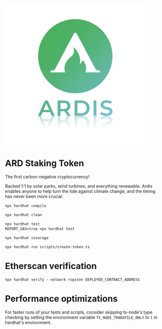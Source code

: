 # [![ard](/assets/ARD.png)](https://github.com/Ardis-Fintech/ARD-contracts)

# ARD Staking Token
The first carbon-negative cryptocurrency!

Backed 1:1 by solar parks, wind turbines, and everything renewable. Ardis enables anyone to help turn the tide against climate change, and the timing has never been more crucial.

```compile the contracts
npx hardhat compile
```

```clean
npx hardhat clean
```

```test
npx hardhat test
REPORT_GAS=true npx hardhat test
```

```coverage
npx hardhat coverage
```

```deploy
npx hardhat run scripts/create-token.ts
```


# Etherscan verification

```shell
npx hardhat verify --network ropsten DEPLOYED_CONTRACT_ADDRESS
```

# Performance optimizations

For faster runs of your tests and scripts, consider skipping ts-node's type checking by setting the environment variable `TS_NODE_TRANSPILE_ONLY` to `1` in hardhat's environment.
